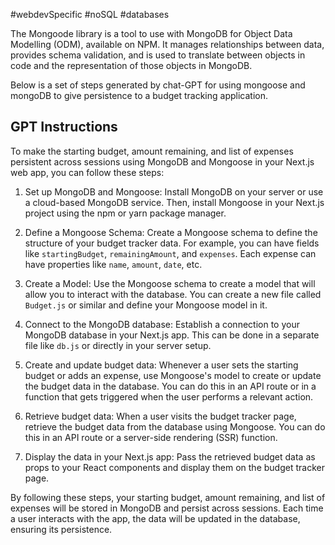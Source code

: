 #webdevSpecific #noSQL #databases 

The Mongoode library is a tool to use with MongoDB for Object Data Modelling (ODM), available on NPM. It manages relationships between data, provides schema validation, and is used to translate between objects in code and the representation of those objects in MongoDB.

Below is a set of steps generated by chat-GPT for using mongoose and mongoDB to give persistence to a budget tracking application. 

## GPT Instructions
To make the starting budget, amount remaining, and list of expenses persistent across sessions using MongoDB and Mongoose in your Next.js web app, you can follow these steps:

1. Set up MongoDB and Mongoose: Install MongoDB on your server or use a cloud-based MongoDB service. Then, install Mongoose in your Next.js project using the npm or yarn package manager.
    
2. Define a Mongoose Schema: Create a Mongoose schema to define the structure of your budget tracker data. For example, you can have fields like `startingBudget`, `remainingAmount`, and `expenses`. Each expense can have properties like `name`, `amount`, `date`, etc.
    
3. Create a Model: Use the Mongoose schema to create a model that will allow you to interact with the database. You can create a new file called `Budget.js` or similar and define your Mongoose model in it.
    
4. Connect to the MongoDB database: Establish a connection to your MongoDB database in your Next.js app. This can be done in a separate file like `db.js` or directly in your server setup.
    
5. Create and update budget data: Whenever a user sets the starting budget or adds an expense, use Mongoose's model to create or update the budget data in the database. You can do this in an API route or in a function that gets triggered when the user performs a relevant action.
    
6. Retrieve budget data: When a user visits the budget tracker page, retrieve the budget data from the database using Mongoose. You can do this in an API route or a server-side rendering (SSR) function.
    
7. Display the data in your Next.js app: Pass the retrieved budget data as props to your React components and display them on the budget tracker page.
    

By following these steps, your starting budget, amount remaining, and list of expenses will be stored in MongoDB and persist across sessions. Each time a user interacts with the app, the data will be updated in the database, ensuring its persistence.